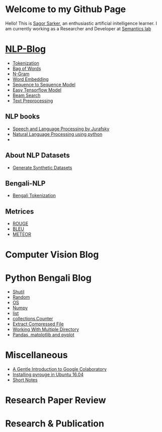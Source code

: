 # Welcome to my Github Page
Hello! This is [Sagor Sarker](https://www.linkedin.com/in/sagor-sarker/), an enthusiastic artificial initelligence learner.
I am currently working as a Researcher and Developer at [Semantics lab](http://semanticslab.net/)
# [NLP-Blog](https://sagorbrur.github.io/blog/)
* [Tokenization](tokenization.md)
* [Bag of Words](bow.md)
* [N-Gram](ngram.md)
* [Word Embedding](word-embedding.md)
* [Sequence to Sequence Model](seq2seq-model)
* [Easy Tensorflow Model](easy-tensorflow.md)
* [Beam Search](beamsearch.md)
* [Text Preprocessing](preprocessing/text_preprocessing.md)

## NLP books
* [Speech and Language Processing by Jurafsky](https://web.stanford.edu/~jurafsky/slp3/ed3book.pdf)
* [Natural Language Processing using python](https://www.nltk.org/book/)
* 

## About NLP Datasets
* [Generate Synthetic Datasets](https://github.com/sagorbrur/Data_Generation)

## Bengali-NLP
* [Bengali Tokenization](bengali-tokenization.md)
## Metrices
* [ROUGE](rouge.md)
* [BLEU](bleu.md)
* [METEOR](meteor.md)


# Computer Vision Blog


# Python Bengali Blog
* [Shutil](python_bn/shutil.md)
* [Random](python_bn/random.md)
* [OS](python_bn/os_py.md)
* [Numpy](python_bn/numpy.md)
* [list](python_bn/list.md)
* [collections.Counter](python_bn/collections_Counter.md)
* [Extract Compressed File](python_bn/extracting_python.md)
* [Working With Multiple Directory](python_bn/working_with_directory.md)
* [Pandas, matplotlib and pyplot](python_bn/Pandas_and_matplotlib.md)

# Miscellaneous
* [A Gentle Introduction to Google Colaboratory](colab_intro.md)
* [Installing pyrouge in Ubuntu 16.04](install_rouge.md)
* [Short Notes](tools_short_note/library_short.md)

# Research Paper Review


# Research & Publication

